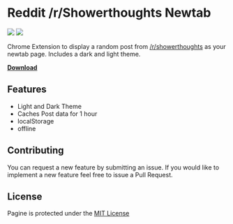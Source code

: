 # Reddit /r/Showerthoughts Newtab
<img src="https://img.shields.io/chrome-web-store/users/pcmdclajhocfphjlgbhniglijghlmlfg.svg" />
<img src="https://img.shields.io/chrome-web-store/stars/pcmdclajhocfphjlgbhniglijghlmlfg.svg" />
&nbsp;

Chrome Extension to display a random post from [/r/showerthoughts](http://reddit.com/r/showerthoughts) as your newtab page.  Includes a dark and light theme.

[__Download__](https://chrome.google.com/webstore/detail/reddit-rshowerthoughts-ne/pcmdclajhocfphjlgbhniglijghlmlfg)

## Features
- Light and Dark Theme
- Caches Post data for 1 hour
- localStorage
- offline

## Contributing
You can request a new feature by submitting an issue. If you would like to implement a new feature feel free to issue a Pull Request.

## License
Pagine is protected under the [MIT License](https://choosealicense.com/licenses/mit/)
